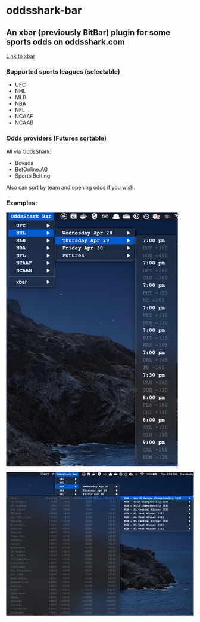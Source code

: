 # oddsshark-bar
## An xbar (previously BitBar) plugin for some sports odds on oddsshark.com

[Link to xbar](https://github.com/matryer/xbar)

### Supported sports leagues (selectable)
* UFC
* NHL
* MLB
* NBA
* NFL
* NCAAF
* NCAAB

### Odds providers (Futures sortable)

All via OddsShark:
* Bovada
* BetOnline.AG
* Sports Betting

Also can sort by team and opening odds if you wish.

### Examples:
![alt text](https://github.com/jgoodbody/oddsshark-bar/raw/main/nhl_daily_odds.png "the sabres suck ass")

![alt text](https://github.com/jgoodbody/oddsshark-bar/raw/main/mlb_world_series_futures.png "go mets")
